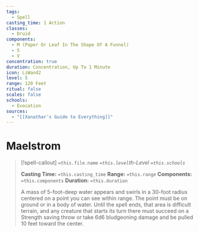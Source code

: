```yaml
---
tags:
  - Spell
casting_time: 1 Action
classes:
  - Druid
components:
  - M (Paper Or Leaf In The Shape Of A Funnel)
  - S
  - V
concentration: true
duration: Concentration, Up To 1 Minute
icon: LiWand2
level: 5
range: 120 Feet
ritual: false
scales: false
schools:
  - Evocation
sources:
  - "[[Xanathar's Guide to Everything]]"
---
```


# Maelstrom

>[!spell-callout] `=this.file.name`
>*`=this.level`th-Level `=this.schools`*
>
>**Casting Time:** `=this.casting_time`
>**Range:** `=this.range`
>**Components:** `=this.components`
>**Duration:** `=this.duration`
>
>A mass of 5-foot-deep water appears and swirls in a 30-foot radius centered on a point you can see within range. The point must be on ground or in a body of water. Until the spell ends, that area is difficult terrain, and any creature that starts its turn there must succeed on a Strength saving throw or take 6d6 bludgeoning damage and be pulled 10 feet toward the center.
>
>
